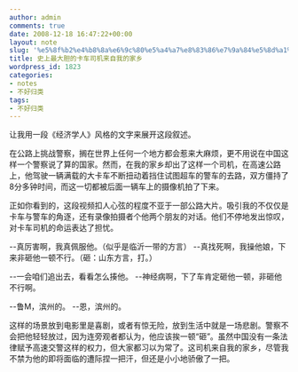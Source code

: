 ```yaml
---
author: admin
comments: true
date: 2008-12-18 16:47:22+00:00
layout: note
slug: '%e5%8f%b2%e4%b8%8a%e6%9c%80%e5%a4%a7%e8%83%86%e7%9a%84%e5%8d%a1%e8%bd%a6%e5%8f%b8%e6%9c%ba%e6%9d%a5%e8%87%aa%e6%88%91%e7%9a%84%e5%ae%b6%e4%b9%a1'
title: 史上最大胆的卡车司机来自我的家乡
wordpress_id: 1823
categories:
- notes
- 不好归类
tags:
- 不好归类
---
```


让我用一段《经济学人》风格的文字来展开这段叙述。

在公路上挑战警察，搁在世界上任何一个地方都会惹来大麻烦，更不用说在中国这样一个警察说了算的国家。然而，在我的家乡却出了这样一个司机，在高速公路上，他驾驶一辆满载的大卡车不断扭动着挡住试图超车的警车的去路，双方僵持了8分多钟时间，而这一切都被后面一辆车上的摄像机拍了下来。



正如你看到的，这段视频扣人心弦的程度不亚于一部公路大片。吸引我的不仅仅是卡车与警车的角逐，还有录像拍摄者个他两个朋友的对话。他们不停地发出惊叹，对卡车司机的命运表达了担忧。

--真厉害啊，我真佩服他。（似乎是临沂一带的方言）
--真找死啊，我操他娘，下来非砸他一顿不行。（砸：山东方言，打。）

--一会咱们追出去，看看怎么揍他。
--神经病啊，下了车肯定砸他一顿，非砸他不行啊。

--鲁M，滨州的。
--恩，滨州的。

这样的场景放到电影里是喜剧，或者有惊无险，放到生活中就是一场悲剧。警察不会把他轻轻放过，因为连旁观者都认为，他应该挨一顿“砸”。虽然中国没有一条法律赋予高速交警这样的权力，但大家都习以为常了。这司机来自我的家乡，尽管我不禁为他的即将面临的遭际捏一把汗，但还是小小地骄傲了一把。




